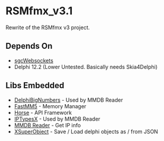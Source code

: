 # RSMfmx_v3.1

Rewrite of the RSMfmx v3 project.

## Depends On

* [sgcWebsockets](https://www.esegece.com/websockets)
* Delphi 12.2 (Lower Untested. Basically needs Skia4Delphi)

## Libs Embedded

* [DelphiBigNumbers](https://github.com/rvelthuis/DelphiBigNumbers) - Used by MMDB Reader
* [FastMM5](https://github.com/pleriche/FastMM5) - Memory Manager
* [Horse](https://github.com/HashLoad/horse) - API Framework
* [IPTypesX](https://github.com/optinsoft/MMDBReader/blob/master/Source/IPTypesX.pas) - Used by MMDB Reader
* [MMDB Reader](https://github.com/optinsoft/MMDBReader/tree/master) - Get IP info
* [XSuperObject](https://github.com/onryldz/x-superobject) - Save / Load delphi objects as / from JSON
